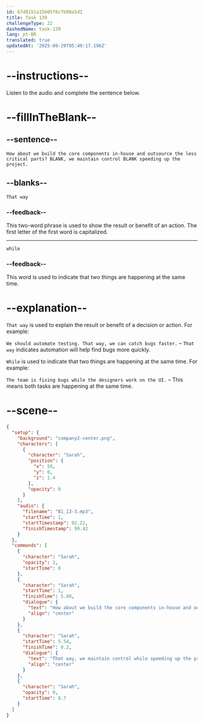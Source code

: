 ```yaml
---
id: 67d8151a15b05f6cfb08a5d2
title: Task 139
challengeType: 22
dashedName: task-139
lang: pt-BR
translated: true
updatedAt: '2025-09-29T05:49:17.196Z'
---
```


<!-- (Audio) Sarah: How about we build the core components in-house and outsource the less critical parts? That way, we maintain control while speeding up the project. -->

# --instructions--

Listen to the audio and complete the sentence below.

# --fillInTheBlank--

## --sentence--

`How about we build the core components in-house and outsource the less critical parts? BLANK, we maintain control BLANK speeding up the project.`

## --blanks--

`That way`  

### --feedback--  

This two-word phrase is used to show the result or benefit of an action. The first letter of the first word is capitalized. 

---  

`while`  

### --feedback--  

This word is used to indicate that two things are happening at the same time.  

# --explanation--  

`That way` is used to explain the result or benefit of a decision or action. For example:

`We should automate testing. That way, we can catch bugs faster.` – `That way` indicates automation will help find bugs more quickly.  

`While` is used to indicate that two things are happening at the same time. For example:  

`The team is fixing bugs while the designers work on the UI.` – This means both tasks are happening at the same time.  

# --scene--

```json
{
  "setup": {
    "background": "company2-center.png",
    "characters": [
      {
        "character": "Sarah",
        "position": {
          "x": 50,
          "y": 0,
          "z": 1.4
        },
        "opacity": 0
      }
    ],
    "audio": {
      "filename": "B1_13-3.mp3",
      "startTime": 1,
      "startTimestamp": 92.22,
      "finishTimestamp": 99.42
    }
  },
  "commands": [
    {
      "character": "Sarah",
      "opacity": 1,
      "startTime": 0
    },
    {
      "character": "Sarah",
      "startTime": 1,
      "finishTime": 5.08,
      "dialogue": {
        "text": "How about we build the core components in-house and outsource the less critical parts?",
        "align": "center"
      }
    },
    {
      "character": "Sarah",
      "startTime": 5.54,
      "finishTime": 8.2,
      "dialogue": {
        "text": "That way, we maintain control while speeding up the project.",
        "align": "center"
      }
    },
    {
      "character": "Sarah",
      "opacity": 0,
      "startTime": 8.7
    }
  ]
}
```
